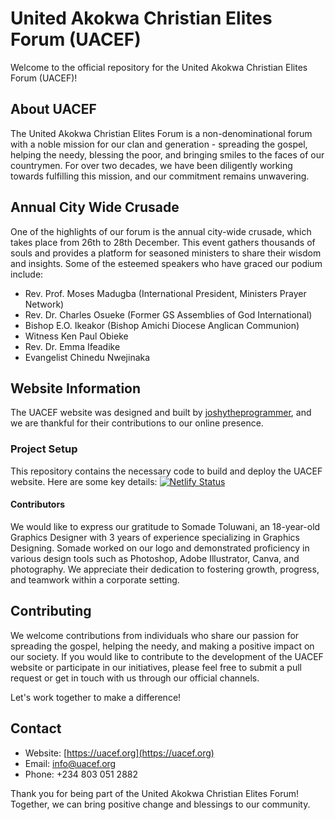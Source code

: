 # United Akokwa Christian Elites Forum (UACEF)

Welcome to the official repository for the United Akokwa Christian Elites Forum (UACEF)!

## About UACEF

The United Akokwa Christian Elites Forum is a non-denominational forum with a noble mission for our clan and generation - spreading the gospel, helping the needy, blessing the poor, and bringing smiles to the faces of our countrymen. For over two decades, we have been diligently working towards fulfilling this mission, and our commitment remains unwavering.

## Annual City Wide Crusade

One of the highlights of our forum is the annual city-wide crusade, which takes place from 26th to 28th December. This event gathers thousands of souls and provides a platform for seasoned ministers to share their wisdom and insights. Some of the esteemed speakers who have graced our podium include:

- Rev. Prof. Moses Madugba (International President, Ministers Prayer Network)
- Rev. Dr. Charles Osueke (Former GS Assemblies of God International)
- Bishop E.O. Ikeakor (Bishop Amichi Diocese Anglican Communion)
- Witness Ken Paul Obieke
- Rev. Dr. Emma Ifeadike
- Evangelist Chinedu Nwejinaka

## Website Information

The UACEF website was designed and built by [joshytheprogrammer](https://github.com/joshytheprogrammer), and we are thankful for their contributions to our online presence.

### Project Setup

This repository contains the necessary code to build and deploy the UACEF website. Here are some key details:
[![Netlify Status](https://api.netlify.com/api/v1/badges/a524853b-4cb1-4a2c-ae26-07313cb70e34/deploy-status)](https://app.netlify.com/sites/uacef/deploys)

#### Contributors

We would like to express our gratitude to Somade Toluwani, an 18-year-old Graphics Designer with 3 years of experience specializing in Graphics Designing. Somade worked on our logo and demonstrated proficiency in various design tools such as Photoshop, Adobe Illustrator, Canva, and photography. We appreciate their dedication to fostering growth, progress, and teamwork within a corporate setting.

## Contributing

We welcome contributions from individuals who share our passion for spreading the gospel, helping the needy, and making a positive impact on our society. If you would like to contribute to the development of the UACEF website or participate in our initiatives, please feel free to submit a pull request or get in touch with us through our official channels.

Let's work together to make a difference!

## Contact

- Website: [https://uacef.org](https://uacef.org)
- Email: <info@uacef.org>
- Phone: +234 803 051 2882

Thank you for being part of the United Akokwa Christian Elites Forum! Together, we can bring positive change and blessings to our community.
